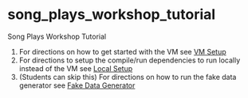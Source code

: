 # song_plays_workshop_tutorial
Song Plays Workshop Tutorial

1. For directions on how to get started with the VM see [VM Setup](https://github.com/bfemiano/song_plays_workshop_tutorial/blob/master/VM_Setup.md)
2. For directions to setup the compile/run dependencies to run locally instead of the VM see [Local Setup](https://github.com/bfemiano/song_plays_workshop_tutorial/blob/master/Local_Setup.md)
3. (Students can skip this) For directions on how to run the fake data generator see [Fake Data Generator](https://github.com/bfemiano/song_plays_workshop_tutorial/blob/master/Data_Gen.md)